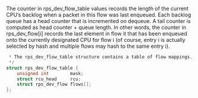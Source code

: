 The counter in rps_dev_flow_table values records the length of the current CPU’s backlog when a packet in this flow was last enqueued. Each backlog queue has a head counter that is incremented on dequeue. A tail counter is computed as head counter + queue length. In other words, the counter in rps_dev_flow[i] records the last element in flow it that has been enqueued onto the currently designated CPU for flow i (of course, entry i is actually selected by hash and multiple flows may hash to the same entry i).
```c
 * The rps_dev_flow_table structure contains a table of flow mappings.
 */
struct rps_dev_flow_table {
	unsigned int		mask;
	struct rcu_head		rcu;
	struct rps_dev_flow	flows[];
};
```
